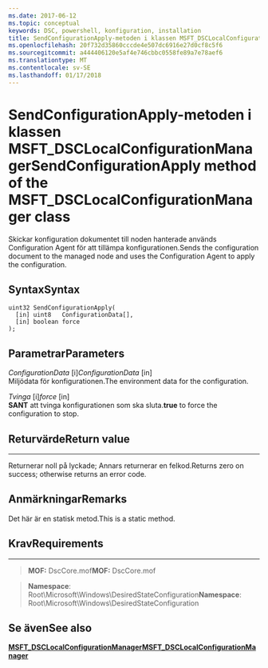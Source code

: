 ```yaml
---
ms.date: 2017-06-12
ms.topic: conceptual
keywords: DSC, powershell, konfiguration, installation
title: SendConfigurationApply-metoden i klassen MSFT_DSCLocalConfigurationManager
ms.openlocfilehash: 20f732d35860cccde4e507dc6916e27d0cf8c5f6
ms.sourcegitcommit: a444406120e5af4e746cbbc0558fe89a7e78aef6
ms.translationtype: MT
ms.contentlocale: sv-SE
ms.lasthandoff: 01/17/2018
---
```

# <a name="sendconfigurationapply-method-of-the-msftdsclocalconfigurationmanager-class"></a><span data-ttu-id="b9520-103">SendConfigurationApply-metoden i klassen MSFT_DSCLocalConfigurationManager</span><span class="sxs-lookup"><span data-stu-id="b9520-103">SendConfigurationApply method of the MSFT_DSCLocalConfigurationManager class</span></span>

<span data-ttu-id="b9520-104">Skickar konfiguration dokumentet till noden hanterade används Configuration Agent för att tillämpa konfigurationen.</span><span class="sxs-lookup"><span data-stu-id="b9520-104">Sends the configuration document to the managed node and uses the Configuration Agent to apply the configuration.</span></span>

<a name="syntax"></a><span data-ttu-id="b9520-105">Syntax</span><span class="sxs-lookup"><span data-stu-id="b9520-105">Syntax</span></span>
------

```mof
uint32 SendConfigurationApply(
  [in] uint8   ConfigurationData[],
  [in] boolean force
);
```

<a name="parameters"></a><span data-ttu-id="b9520-106">Parametrar</span><span class="sxs-lookup"><span data-stu-id="b9520-106">Parameters</span></span>
----------

<span data-ttu-id="b9520-107">*ConfigurationData* \[i\]</span><span class="sxs-lookup"><span data-stu-id="b9520-107">*ConfigurationData* \[in\]</span></span>  
<span data-ttu-id="b9520-108">Miljödata för konfigurationen.</span><span class="sxs-lookup"><span data-stu-id="b9520-108">The environment data for the configuration.</span></span>

<span data-ttu-id="b9520-109">*Tvinga* \[i\]</span><span class="sxs-lookup"><span data-stu-id="b9520-109">*force* \[in\]</span></span>  
<span data-ttu-id="b9520-110">**SANT** att tvinga konfigurationen som ska sluta.</span><span class="sxs-lookup"><span data-stu-id="b9520-110">**true** to force the configuration to stop.</span></span>

## <a name="return-value"></a><span data-ttu-id="b9520-111">Returvärde</span><span class="sxs-lookup"><span data-stu-id="b9520-111">Return value</span></span>
------------

<span data-ttu-id="b9520-112">Returnerar noll på lyckade; Annars returnerar en felkod.</span><span class="sxs-lookup"><span data-stu-id="b9520-112">Returns zero on success; otherwise returns an error code.</span></span>

## <a name="remarks"></a><span data-ttu-id="b9520-113">Anmärkningar</span><span class="sxs-lookup"><span data-stu-id="b9520-113">Remarks</span></span>

<span data-ttu-id="b9520-114">Det här är en statisk metod.</span><span class="sxs-lookup"><span data-stu-id="b9520-114">This is a static method.</span></span>

## <a name="requirements"></a><span data-ttu-id="b9520-115">Krav</span><span class="sxs-lookup"><span data-stu-id="b9520-115">Requirements</span></span>
------------
><span data-ttu-id="b9520-116">**MOF:** DscCore.mof</span><span class="sxs-lookup"><span data-stu-id="b9520-116">**MOF:** DscCore.mof</span></span>

><span data-ttu-id="b9520-117">**Namespace**: Root\Microsoft\Windows\DesiredStateConfiguration</span><span class="sxs-lookup"><span data-stu-id="b9520-117">**Namespace**: Root\Microsoft\Windows\DesiredStateConfiguration</span></span>


## <a name="see-also"></a><span data-ttu-id="b9520-118">Se även</span><span class="sxs-lookup"><span data-stu-id="b9520-118">See also</span></span>


[<span data-ttu-id="b9520-119">**MSFT_DSCLocalConfigurationManager**</span><span class="sxs-lookup"><span data-stu-id="b9520-119">**MSFT_DSCLocalConfigurationManager**</span></span>](msft-dsclocalconfigurationmanager.md)


 

 



